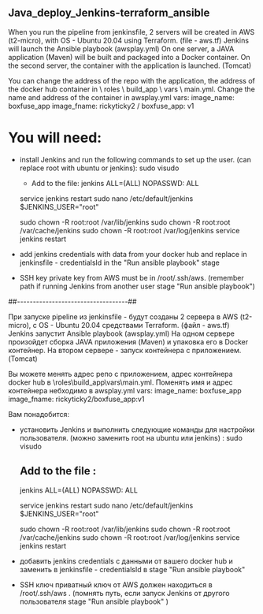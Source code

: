 ## Java_deploy_Jenkins-terraform_ansible

When you run the pipeline from jenkinsfile, 2 servers will be created in AWS (t2-micro), with OS - Ubuntu 20.04 using Terraform. (file - aws.tf)
Jenkins will launch the Ansible playbook (awsplay.yml)
On one server, a JAVA application (Maven) will be built and packaged into a Docker container.
On the second server, the container with the application is launched. (Tomcat)


You can change the address of the repo with the application, the address of the docker hub container in \ roles \ build_app \ vars \ main.yml.
Change the name and address of the container in awsplay.yml
       vars:
         image_name: boxfuse_app
         image_fname: rickyticky2 / boxfuse_app: v1


# You will need:
- install Jenkins and run the following commands to set up the user. (can replace root with ubuntu or jenkins):
     sudo visudo
     - Add to the file:
     jenkins ALL=(ALL) NOPASSWD: ALL
    
    service jenkins restart
    sudo nano /etc/default/jenkins
    $JENKINS_USER="root"

    sudo chown -R root:root /var/lib/jenkins
    sudo chown -R root:root /var/cache/jenkins
    sudo chown -R root:root /var/log/jenkins
    service jenkins restart 

- add jenkins credentials with data from your docker hub and replace in jenkinsfile - credentialsId in the "Run ansible playbook" stage

- SSH key private key from AWS must be in /root/.ssh/aws. (remember path if running Jenkins from another user stage "Run ansible playbook")

##-----------------------------------##


При запуске pipeline из jenkinsfile - будут созданы 2 сервера в AWS (t2-micro), c OS - Ubuntu 20.04 средствами Terraform. (файл - aws.tf)
Jenkins запустит Ansible playbook (awsplay.yml)
На одном сервере произойдет сборка JAVA приложения (Maven) и упаковка его в Docker контейнер. 
На втором сервере - запуск контейнера с приложением. (Tomcat)

Вы можете менять адрес репо с приложением, адрес контейнера docker hub в \roles\build_app\vars\main.yml.
Поменять имя и адрес контейнера небходимо в awsplay.yml
      vars:
        image_name:  boxfuse_app
        image_fname: rickyticky2/boxfuse_app:v1



Вам понадобится: 
- установить Jenkins и выполнить следующие команды для настройки пользователя. (можно заменить root на ubuntu или jenkins) : 
    sudo visudo
    ## Add to the file :
    jenkins ALL=(ALL) NOPASSWD: ALL
    
    service jenkins restart
    sudo nano /etc/default/jenkins
    $JENKINS_USER="root"

    sudo chown -R root:root /var/lib/jenkins
    sudo chown -R root:root /var/cache/jenkins
    sudo chown -R root:root /var/log/jenkins
    service jenkins restart 

- добавить jenkins credentials с данными от вашего docker hub и заменить в jenkinsfile - credentialsId в stage "Run ansible playbook"

- SSH ключ приватный ключ от AWS должен находиться в /root/.ssh/aws . (помнять путь, если запуск Jenkins от другого пользователя stage "Run ansible playbook" )